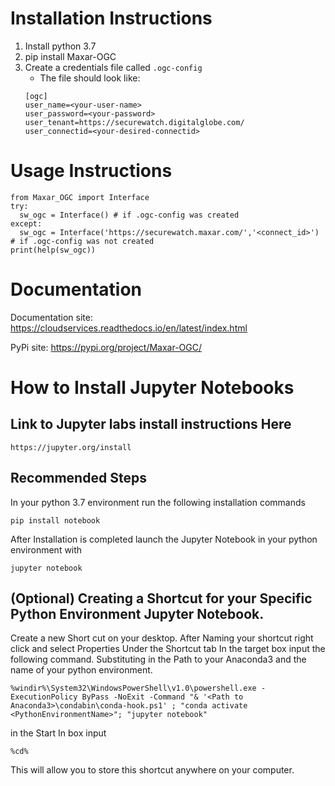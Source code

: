 # Installation Instructions
1. Install python 3.7
1. pip install Maxar-OGC
1. Create a credentials file called `.ogc-config` 
   * The file should look like:
   ```
   [ogc]
   user_name=<your-user-name>
   user_password=<your-password>
   user_tenant=https://securewatch.digitalglobe.com/
   user_connectid=<your-desired-connectid>
   ```
# Usage Instructions
```
from Maxar_OGC import Interface
try:
  sw_ogc = Interface() # if .ogc-config was created
except:
  sw_ogc = Interface('https://securewatch.maxar.com/','<connect_id>') # if .ogc-config was not created
print(help(sw_ogc))
```
# Documentation
Documentation site: https://cloudservices.readthedocs.io/en/latest/index.html

PyPi site: https://pypi.org/project/Maxar-OGC/

# How to Install Jupyter Notebooks
## Link to Jupyter labs install instructions Here
```
https://jupyter.org/install
```
## Recommended Steps

In your python 3.7 environment run the following installation commands
```
pip install notebook
```
After Installation is completed launch the Jupyter Notebook in your python environment with 
```
jupyter notebook
```

## (Optional) Creating a Shortcut for your Specific Python Environment Jupyter Notebook.
Create a new Short cut on your desktop. 
After Naming your shortcut right click and select Properties
Under the Shortcut tab
In the target box input the following command. Substituting in the Path to your Anaconda3 and the name of your python environment. 

```
%windir%\System32\WindowsPowerShell\v1.0\powershell.exe -ExecutionPolicy ByPass -NoExit -Command "& '<Path to Anaconda3>\condabin\conda-hook.ps1' ; "conda activate <PythonEnvironmentName>"; "jupyter notebook"
```
in the Start In box input 
```
%cd%
```
This will allow you to store this shortcut anywhere on your computer.